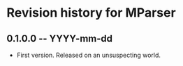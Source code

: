 # Revision history for MParser

## 0.1.0.0  -- YYYY-mm-dd

* First version. Released on an unsuspecting world.
